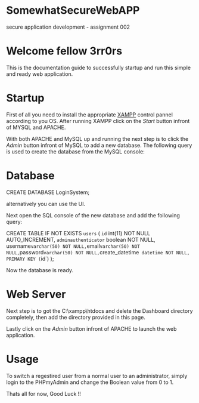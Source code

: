 # SomewhatSecureWebAPP
secure application development - assignment 002

# Welcome fellow 3rr0rs
This is the documentation guide to successfully startup and run this simple and ready web application.


# Startup
First of all you need to install the appropriate [XAMPP](https://www.apachefriends.org/download.html) control pannel according to you OS.
After running XAMPP click on the *Start* button infront of MYSQL and APACHE.

With both APACHE and MySQL up and running the next step is to click the *Admin* button infront of MySQL to add a new database.
The following query is used to create the database from the MySQL console:
                                        


# Database

CREATE DATABASE LoginSystem;

alternatively you can use the UI.

Next open the SQL console of the new database and add the following query:

CREATE TABLE IF NOT EXISTS `users` (
 `id` int(11) NOT NULL AUTO_INCREMENT,
 `adminauthenticator` boolean NOT NULL,`
 `username` varchar(50) NOT NULL,
 `email` varchar(50) NOT NULL,
 `password` varchar(50) NOT NULL,
 `create_datetime` datetime NOT NULL,
 PRIMARY KEY (`id`)
);

Now the database is ready.



# Web Server

Next step is to got the C:\xampp\htdocs and delete the Dashboard directory completely, then add the directory provided in this page.

Lastly click on the *Admin* button infront of APACHE to launch the web application.


# Usage

To switch a regestired user from a normal user to an administrator, simply login to the PHPmyAdmin and change the Boolean value from 0 to 1.


Thats all for now, Good Luck !!
